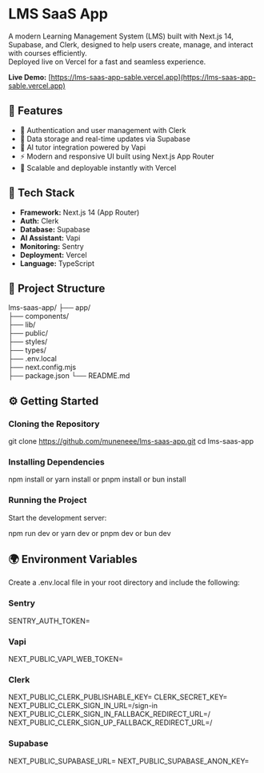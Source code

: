 # LMS SaaS App

A modern Learning Management System (LMS) built with Next.js 14, Supabase, and Clerk, designed to help users create, manage, and interact with courses efficiently.  
Deployed live on Vercel for a fast and seamless experience.

**Live Demo:** [https://lms-saas-app-sable.vercel.app](https://lms-saas-app-sable.vercel.app)

## 🚀 Features

- 🔐 Authentication and user management with Clerk
- 💾 Data storage and real-time updates via Supabase
- 🤖 AI tutor integration powered by Vapi
- ⚡ Modern and responsive UI built using Next.js App Router
- 🎯 Scalable and deployable instantly with Vercel

## 🧰 Tech Stack

- **Framework:** Next.js 14 (App Router)
- **Auth:** Clerk
- **Database:** Supabase
- **AI Assistant:** Vapi
- **Monitoring:** Sentry
- **Deployment:** Vercel
- **Language:** TypeScript

## 🧩 Project Structure

lms-saas-app/
├── app/                 
├── components/          
├── lib/                 
├── public/              
├── styles/              
├── types/               
├── .env.local          
├── next.config.mjs      
├── package.json
└── README.md

## ⚙️ Getting Started

### Cloning the Repository

git clone https://github.com/muneneee/lms-saas-app.git
cd lms-saas-app

### Installing Dependencies

npm install
or
yarn install
or
pnpm install
or
bun install

### Running the Project

Start the development server:

npm run dev
or
yarn dev
or
pnpm dev
or
bun dev

## 🌍 Environment Variables

Create a .env.local file in your root directory and include the following:

### Sentry
SENTRY_AUTH_TOKEN=

### Vapi
NEXT_PUBLIC_VAPI_WEB_TOKEN=

### Clerk
NEXT_PUBLIC_CLERK_PUBLISHABLE_KEY=
CLERK_SECRET_KEY=
NEXT_PUBLIC_CLERK_SIGN_IN_URL=/sign-in
NEXT_PUBLIC_CLERK_SIGN_IN_FALLBACK_REDIRECT_URL=/
NEXT_PUBLIC_CLERK_SIGN_UP_FALLBACK_REDIRECT_URL=/

### Supabase
NEXT_PUBLIC_SUPABASE_URL=
NEXT_PUBLIC_SUPABASE_ANON_KEY=
